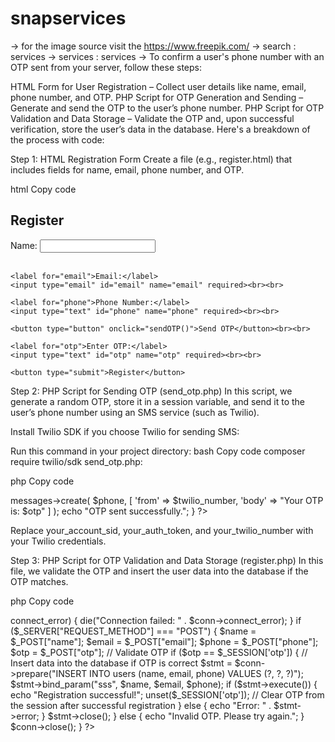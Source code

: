 # snapservices
-> for the image source visit the https://www.freepik.com/
-> search : services
-> services : services
->
To confirm a user's phone number with an OTP sent from your server, follow these steps:

HTML Form for User Registration – Collect user details like name, email, phone number, and OTP.
PHP Script for OTP Generation and Sending – Generate and send the OTP to the user’s phone number.
PHP Script for OTP Validation and Data Storage – Validate the OTP and, upon successful verification, store the user’s data in the database.
Here's a breakdown of the process with code:

Step 1: HTML Registration Form
Create a file (e.g., register.html) that includes fields for name, email, phone number, and OTP.

html
Copy code
<!DOCTYPE html>
<html lang="en">
<head>
  <meta charset="UTF-8">
  <meta name="viewport" content="width=device-width, initial-scale=1.0">
  <title>User Registration with OTP</title>
</head>
<body>
  <h2>Register</h2>
  <form id="registrationForm" method="POST" action="register.php">
    <label for="name">Name:</label>
    <input type="text" id="name" name="name" required><br><br>

    <label for="email">Email:</label>
    <input type="email" id="email" name="email" required><br><br>

    <label for="phone">Phone Number:</label>
    <input type="text" id="phone" name="phone" required><br><br>

    <button type="button" onclick="sendOTP()">Send OTP</button><br><br>

    <label for="otp">Enter OTP:</label>
    <input type="text" id="otp" name="otp" required><br><br>

    <button type="submit">Register</button>
  </form>

  <script>
    function sendOTP() {
      const phone = document.getElementById("phone").value;
      if (phone) {
        fetch("send_otp.php", {
          method: "POST",
          headers: { "Content-Type": "application/x-www-form-urlencoded" },
          body: "phone=" + encodeURIComponent(phone)
        })
          .then(response => response.text())
          .then(data => alert(data))
          .catch(error => console.error("Error sending OTP:", error));
      } else {
        alert("Please enter a phone number first.");
      }
    }
  </script>
</body>
</html>
Step 2: PHP Script for Sending OTP (send_otp.php)
In this script, we generate a random OTP, store it in a session variable, and send it to the user’s phone number using an SMS service (such as Twilio).

Install Twilio SDK if you choose Twilio for sending SMS:

Run this command in your project directory:
bash
Copy code
composer require twilio/sdk
send_otp.php:

php
Copy code
<?php
session_start();
require 'vendor/autoload.php'; // Include the Twilio SDK if using Twilio
use Twilio\Rest\Client;

$sid = 'your_account_sid';
$token = 'your_auth_token';
$twilio_number = 'your_twilio_number';

if ($_SERVER["REQUEST_METHOD"] === "POST") {
    $phone = $_POST["phone"];
    $otp = rand(100000, 999999); // Generate a 6-digit OTP

    // Save the OTP in the session
    $_SESSION['otp'] = $otp;

    // Send OTP via SMS
    $client = new Client($sid, $token);
    $message = $client->messages->create(
        $phone,
        [
            'from' => $twilio_number,
            'body' => "Your OTP is: $otp"
        ]
    );

    echo "OTP sent successfully.";
}
?>
Replace your_account_sid, your_auth_token, and your_twilio_number with your Twilio credentials.

Step 3: PHP Script for OTP Validation and Data Storage (register.php)
In this file, we validate the OTP and insert the user data into the database if the OTP matches.

php
Copy code
<?php
session_start();

// Database connection
$servername = "localhost";
$username = "root";
$password = ""; // Default password for XAMPP
$dbname = "snapservices";

$conn = new mysqli($servername, $username, $password, $dbname);
if ($conn->connect_error) {
    die("Connection failed: " . $conn->connect_error);
}

if ($_SERVER["REQUEST_METHOD"] === "POST") {
    $name = $_POST["name"];
    $email = $_POST["email"];
    $phone = $_POST["phone"];
    $otp = $_POST["otp"];

    // Validate OTP
    if ($otp == $_SESSION['otp']) {
        // Insert data into the database if OTP is correct
        $stmt = $conn->prepare("INSERT INTO users (name, email, phone) VALUES (?, ?, ?)");
        $stmt->bind_param("sss", $name, $email, $phone);

        if ($stmt->execute()) {
            echo "Registration successful!";
            unset($_SESSION['otp']); // Clear OTP from the session after successful registration
        } else {
            echo "Error: " . $stmt->error;
        }
        $stmt->close();
    } else {
        echo "Invalid OTP. Please try again.";
    }

    $conn->close();
}
?>
